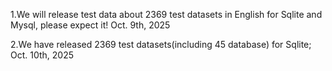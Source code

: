 

1.We will release test data about 2369 test datasets in English for Sqlite and Mysql, please expect it! Oct. 9th, 2025


2.We have released 2369 test datasets(including 45 database) for Sqlite;  Oct. 10th, 2025
